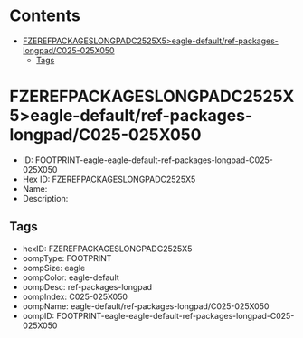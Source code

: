 



Contents
========

* [FZEREFPACKAGESLONGPADC2525X5>eagle-default/ref-packages-longpad/C025-025X050](#fzerefpackageslongpadc2525x5eagle-defaultref-packages-longpadc025-025x050)
	* [Tags](#tags)

# FZEREFPACKAGESLONGPADC2525X5>eagle-default/ref-packages-longpad/C025-025X050

- ID: FOOTPRINT-eagle-eagle-default-ref-packages-longpad-C025-025X050
- Hex ID: FZEREFPACKAGESLONGPADC2525X5
- Name: 
- Description: 

## Tags

- hexID: FZEREFPACKAGESLONGPADC2525X5
- oompType: FOOTPRINT
- oompSize: eagle
- oompColor: eagle-default
- oompDesc: ref-packages-longpad
- oompIndex: C025-025X050
- oompName: eagle-default/ref-packages-longpad/C025-025X050
- oompID: FOOTPRINT-eagle-eagle-default-ref-packages-longpad-C025-025X050
